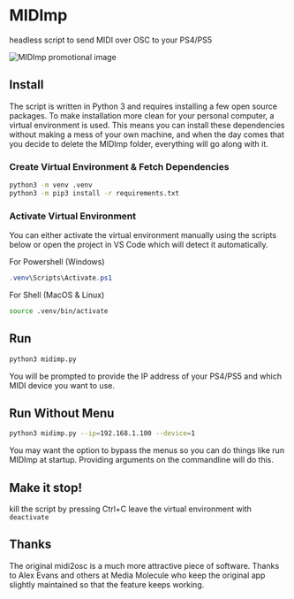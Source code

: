 # MIDImp
headless script to send MIDI over OSC to your PS4/PS5

![MIDImp promotional image](https://repository-images.githubusercontent.com/482833910/1803727c-044f-4e8a-bbbc-6d7e55e19884)

## Install

The script is written in Python 3 and requires installing a few open source packages. To make installation more clean for your personal computer, a virtual environment is used. This means you can install these dependencies without making a mess of your own machine, and when the day comes that you decide to delete the MIDImp folder, everything will go along with it.

### Create Virtual Environment & Fetch Dependencies

```sh
python3 -m venv .venv
python3 -m pip3 install -r requirements.txt
```

### Activate Virtual Environment

You can either activate the virtual environment manually using the scripts below or open the project in VS Code which will detect it automatically.

For Powershell (Windows)
```powershell
.venv\Scripts\Activate.ps1
```

For Shell (MacOS & Linux)
```sh
source .venv/bin/activate
```


## Run

```sh
python3 midimp.py
```
You will be prompted to provide the IP address of your PS4/PS5 and which MIDI device you want to use.


## Run Without Menu

```sh
python3 midimp.py --ip=192.168.1.100 --device=1
```

You may want the option to bypass the menus so you can do things like run MIDImp at startup. Providing arguments on the commandline will do this.


## Make it stop!

kill the script by pressing Ctrl+C
leave the virtual environment with `deactivate`

## Thanks

The original midi2osc is a much more attractive piece of software. Thanks to Alex Evans and others at Media Molecule who keep the original app slightly maintained so that the feature keeps working.

